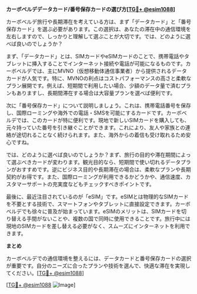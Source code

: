 **カーボベルデデータカード/番号保存カードの選び方[[TG💪+ @esim1088](https://t.me/s/esim1088)]**

カーボベルデ旅行や長期滞在を考えている方は、まず「データカード」と「番号保存カード」を選ぶ必要があります。この選択は、あなたの滞在中の通信環境を左右しますので、しっかりと理解して選ぶことが大切です。では、どのように選べば良いのでしょうか？

まず、「データカード」とは、SIMカードやeSIMカードのことで、携帯電話やタブレットに挿入することでインターネット接続や電話が可能になるものです。カーボベルデでは、主にMVNO（仮想移動体通信事業者）から提供されるデータカードが人気です。特に、MVNOの利点はコストパフォーマンスの高さと柔軟なプラン展開です。例えば、短期間で利用したい場合、少額のデータ量で済むプランもありますし、長期間滞在する場合は大容量プランを選べば便利です。

次に「番号保存カード」について説明しましょう。これは、携帯電話番号を保存し、国際ローミングや海外での電話・SMSを可能にするカードです。カーボベルデでは、このカードが特に便利です。現地で新しいSIMカードを購入しても、元々持っていた番号を引き継ぐことができます。これにより、友人や家族との連絡が途切れることなく続けられます。また、海外からの着信も受け取れるため安心ですね。

では、どのように選べば良いのでしょうか？まず、旅行の目的や滞在期間によって選ぶべきカードが変わります。観光目的なら、短期間で使い切れるデータプランがおすすめです。逆にビジネス目的や長期滞在の場合は、柔軟なプランや長期契約がお得です。また、国際ローミングが利用できるかどうかや、通信速度、カスタマーサポートの充実度などもチェックすべきポイントです。

最後に、最近注目されているのが「eSIM」です。eSIMとは物理的なSIMカードを不要とする技術で、スマートフォンやタブレットに直接設定できます。カーボベルデでも徐々に普及が始まっています。eSIMのメリットは、SIMカードを切り替える手間がないことや、複数の国で同時に使用できることです。旅行中には現地のSIMカードを差し替える必要がなく、スムーズにインターネットを利用できます。

**まとめ**

カーボベルデでの通信環境を整えるには、データカードと番号保存カードの選択が重要です。自分のニーズに合ったプランや技術を選んで、快適な滞在を実現してください。[[TG💪+ @esim1088](https://t.me/s/esim1088)]

[[TG💪+ @esim1088](https://t.me/s/esim1088) ![Image](https://i.postimg.cc/Y0z9fWf4/image.png)]